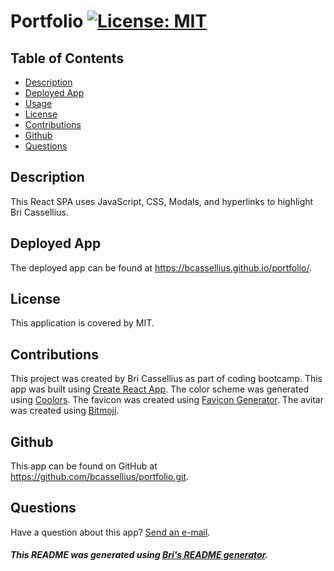 # Portfolio [![License: MIT](https://img.shields.io/badge/License-MIT-yellow.svg)](https://opensource.org/licenses/MIT)

## Table of Contents
* [Description](#description)
* [Deployed App](#installation)
* [Usage](#usage)
* [License](#license)
* [Contributions](#contributions)
* [Github](#github)
* [Questions](#questions)

<a name='description'></a>
## Description
This React SPA uses JavaScript, CSS, Modals, and hyperlinks to highlight Bri Cassellius.

<a name='installation'></a>
## Deployed App
The deployed app can be found at https://bcassellius.github.io/portfolio/.

<a name='license'></a>
## License
This application is covered by MIT.

<a name='contributions'></a>
## Contributions
This project was created by Bri Cassellius as part of coding bootcamp. This app was built using [Create React App](https://github.com/facebook/create-react-app). The color scheme was generated using [Coolors](https://coolors.co/). The favicon was created using [Favicon Generator](https://favicon.io/favicon-generator/). The avitar was created using [Bitmoji](https://www.bitmoji.com/).

<a name='github'></a>
## Github
This app can be found on GitHub at https://github.com/bcassellius/portfolio.git.

<a name='questions'></a>
## Questions
Have a question about this app? [Send an e-mail](mailto:bhilliker@gmail.com).

##### This README was generated using [Bri's README generator](https://github.com/bcassellius/readme-generator).
  